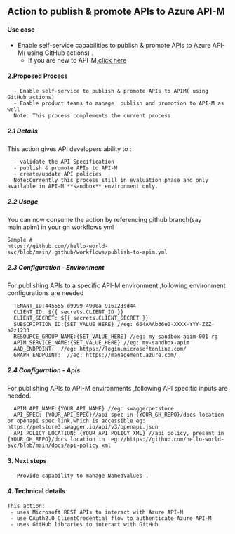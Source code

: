 ## Action to publish & promote APIs to Azure API-M
<p align="center">
  <a href="#" src="#"></a>
</p>

#### Use case 
  - Enable self-service capabilities to publish & promote APIs to Azure API-M( using GitHub actions) .
    - If you are new to API-M,[click here](https://azure.microsoft.com/en-us/services/api-management)
 


#### 2.Proposed Process
```
  - Enable self-service to publish & promote APIs to APIM( using GitHub actions) 
  - Enable product teams to manage  publish and promotion to API-M as well
  Note: This process complements the current process 
```  
##### 2.1 Details 
 This action gives API developers ability to :
```
  - validate the API-Specification
  - publish & promote APIs to API-M 
  - create/update API policies
  Note:Currently this process still in evaluation phase and only available in API-M **sandbox** environment only. 
```
##### 2.2 Usage
You can now consume the action by referencing github branch(say main,apim) in your gh workflows yml
```
Sample #
https://github.com//hello-world-svc/blob/main/.github/workflows/publish-to-apim.yml
```

##### 2.3 Configuration - Environment
For publishing APIs to a specific API-M environment ,following environment configurations are needed
```
  TENANT_ID:445555-d9999-4900a-916123sd44
  CLIENT_ID: ${{ secrets.CLIENT_ID }}
  CLIENT_SECRET: ${{ secrets.CLIENT_SECRET }}
  SUBSCRIPTION_ID:{SET_VALUE_HERE} //eg: 664AAAb36e0-XXXX-YYY-ZZZ-a2z1233
  RESOURCE_GROUP_NAME:{SET_VALUE_HERE} //eg: my-sandbox-apim-001-rg
  APIM_SERVICE_NAME:{SET_VALUE_HERE} //eg: my-sandbox-apim
  AAD_ENDPOINT:  //eg: https://login.microsoftonline.com/
  GRAPH_ENDPOINT:  //eg: https://management.azure.com/
```

##### 2.4 Configuration - Apis
For publishing APIs to API-M environments ,following API specific inputs are needed.
```
  APIM_API_NAME:{YOUR_API_NAME} //eg: swaggerpetstore
  API_SPEC: {YOUR_API_SPEC}//api-spec in {YOUR_GH_REPO}/docs location or openapi spec link,which is accessible eg: https://petstore3.swagger.io/api/v3/openapi.json 
  API_POLICY_LOCATION: {YOUR_API_POLICY_XML} //api policy, present in {YOUR_GH_REPO}/docs location in  eg://https://github.com/hello-world-svc/blob/main/docs/api-policy.xml
```

#### 3. Next steps
```
 - Provide capability to manage NamedValues .
```

#### 4. Technical details
```
This action:
 - uses Microsoft REST APIs to interact with Azure API-M 
 - use OAuth2.0 ClientCredential flow to authenticate Azure API-M
 - uses GitHub libraries to interact with GitHub
```
